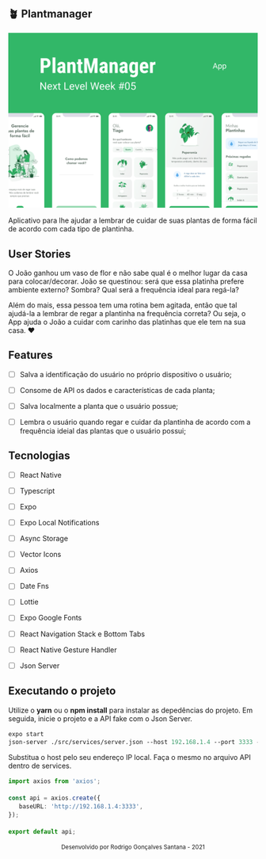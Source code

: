 ## 🪴 Plantmanager
![cover](capa.png?style=flat)

Aplicativo para lhe ajudar a lembrar de cuidar de suas plantas de forma fácil de acordo com cada tipo de plantinha.


## User Stories
O João ganhou um vaso de flor e não sabe qual é o melhor lugar da casa para colocar/decorar. 
João se questinou: será que essa platinha prefere ambiente externo? Sombra? Qual será a frequência ideal para regá-la? 


Além do mais, essa pessoa tem uma rotina bem agitada, então que tal ajudá-la a lembrar de regar a plantinha na frequência correta? 
Ou seja, o App ajuda o João a cuidar com carinho das platinhas que ele tem na sua casa. :heart:


## Features 

-   [ ] Salva a identificação do usuário no próprio dispositivo o usuário;
-   [ ] Consome de API os dados e características de cada planta;
-   [ ] Salva localmente a planta que o usuário possue;
-   [ ] Lembra o usuário quando regar e cuidar da plantinha de acordo com a frequência ideial das plantas que o usuário possui;


## Tecnologias 

-   [ ] React Native
-   [ ] Typescript
-   [ ] Expo
-   [ ] Expo Local Notifications
-   [ ] Async Storage
-   [ ] Vector Icons
-   [ ] Axios
-   [ ] Date Fns
-   [ ] Lottie
-   [ ] Expo Google Fonts
-   [ ] React Navigation Stack e Bottom Tabs
-   [ ] React Native Gesture Handler
-   [ ] Json Server


## Executando o projeto

Utilize o **yarn** ou o **npm install** para instalar as depedências do projeto.
Em seguida, inicie o projeto e a API fake com o Json Server.

```cl
expo start
json-server ./src/services/server.json --host 192.168.1.4 --port 3333 --delay 700
```

 Substitua o host pelo seu endereço IP local. Faça o mesmo no arquivo API dentro de services.
 
 
 ```ts
 import axios from 'axios';

const api = axios.create({
    baseURL: 'http://192.168.1.4:3333',
});

export default api;
```



<div align="center">
  <small>Desenvolvido por Rodrigo Gonçalves Santana - 2021</small>
</div>